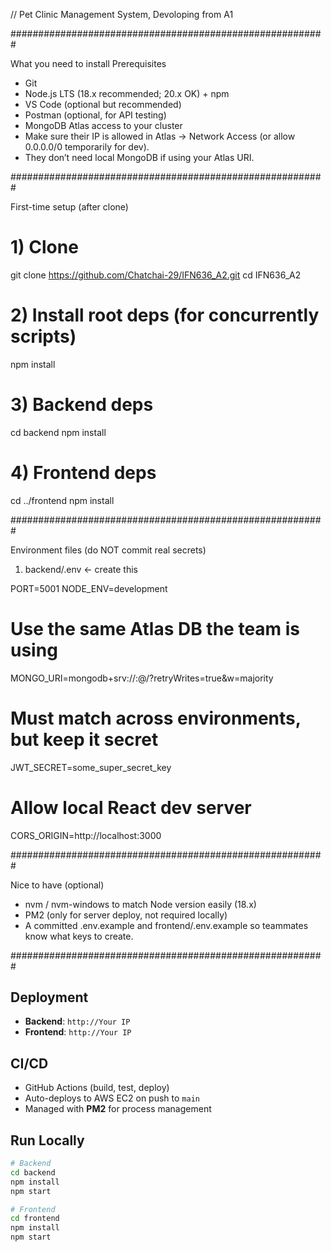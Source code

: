 // Pet Clinic Management System, Devoloping from A1

#########################################################

What you need to install
Prerequisites
- Git
- Node.js LTS (18.x recommended; 20.x OK) + npm
- VS Code (optional but recommended)
- Postman (optional, for API testing)
- MongoDB Atlas access to your cluster
- Make sure their IP is allowed in Atlas → Network Access (or allow 0.0.0.0/0 temporarily for dev).
- They don’t need local MongoDB if using your Atlas URI.

#########################################################

First-time setup (after clone)
# 1) Clone
git clone https://github.com/Chatchai-29/IFN636_A2.git
cd IFN636_A2

# 2) Install root deps (for concurrently scripts)
npm install

# 3) Backend deps
cd backend
npm install

# 4) Frontend deps
cd ../frontend
npm install

#########################################################

Environment files (do NOT commit real secrets)
1) backend/.env ← create this

PORT=5001
NODE_ENV=development

# Use the same Atlas DB the team is using
MONGO_URI=mongodb+srv://<user>:<pass>@<cluster>/<dbname>?retryWrites=true&w=majority

# Must match across environments, but keep it secret
JWT_SECRET=some_super_secret_key

# Allow local React dev server
CORS_ORIGIN=http://localhost:3000

#########################################################

Nice to have (optional)
- nvm / nvm-windows to match Node version easily (18.x)
- PM2 (only for server deploy, not required locally)
- A committed .env.example and frontend/.env.example so teammates know what keys to create.


#########################################################

## Deployment
- **Backend**: `http://Your IP`  
- **Frontend**: `http://Your IP`  

## CI/CD
- GitHub Actions (build, test, deploy)  
- Auto-deploys to AWS EC2 on push to `main`  
- Managed with **PM2** for process management  

## Run Locally
```bash
# Backend
cd backend
npm install
npm start

# Frontend
cd frontend
npm install
npm start

